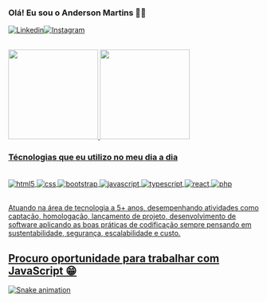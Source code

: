 ### Olá! Eu sou o Anderson Martins 👋😎

[![Linkedin](https://img.shields.io/badge/LinkedIn-0077B5?style=for-the-badge&logo=linkedin&logoColor=white)](https://www.linkedin.com/in/anderson-martins-dev/)[![Instagram](https://img.shields.io/badge/Instagram-E4405F?style=for-the-badge&logo=instagram&logoColor=white)](https://www.instagram.com/_andersonmm/)


<div><br />
  <a href="https://github.com/andersonmg89">
    <img height="180em" src="https://github-readme-stats.vercel.app/api?username=andersonmg89&show_icons=true&theme=dracula&include_all_commits=true&count_private=true"/>
  <img height="180em" src="https://github-readme-stats.vercel.app/api/top-langs/?username=andersonmg89&layout=compact&langs_count=7&theme=dracula"/>
</div>

### Técnologias que eu utilizo no meu dia a dia

<div style="display: inline_block"><br />
  <a href="https://github.com/andersonmg89">
  <img align="center" src="https://img.shields.io/badge/HTML-239120?style=for-the-badge&logo=html5&logoColor=white" style="" alt="html5" />
  <img align="center" src="https://img.shields.io/badge/CSS-239120?&style=for-the-badge&logo=css3&logoColor=white" style="" alt="css" />
  <img align="center" src="https://img.shields.io/badge/Bootstrap-563D7C?style=for-the-badge&logo=bootstrap&logoColor=white" style="" alt="bootstrap" />
  <img align="center" src="https://img.shields.io/badge/JavaScript-F7DF1E?style=for-the-badge&logo=javascript&logoColor=black" style="" alt="javascript" />
  <img align="center" src="https://img.shields.io/badge/TypeScript-007ACC?style=for-the-badge&logo=typescript&logoColor=white" style="" alt="typescript" />
  <img align="center" src="https://img.shields.io/badge/React-20232A?style=for-the-badge&logo=react&logoColor=61DAFB" style="" alt="react" />
  <img align="center" src="https://img.shields.io/badge/PHP-777BB4?style=for-the-badge&logo=php&logoColor=white" style="" alt="php" />
</div><br />

Atuando na área de tecnologia a 5+ anos, desempenhando atividades como captação, homologação, lançamento de projeto, desenvolvimento de software aplicando as boas práticas de codificação sempre pensando em sustentabilidade, segurança, escalabilidade e custo. 

## Procuro oportunidade para trabalhar com JavaScript 😁
  
![Snake animation](https://github.com/andersonmg89/andersonmg89/blob/output/github-contribution-grid-snake.svg)

